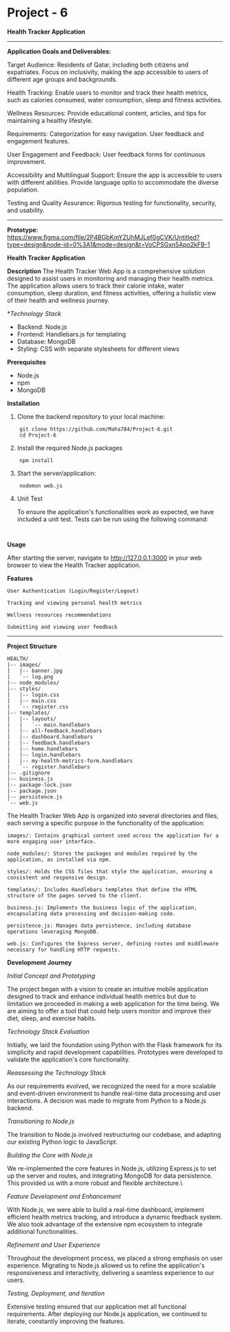 # Project - 6

**Health Tracker Application**

--------------------------------------------------------------------

**Application Goals and Deliverables:**

Target Audience:
  Residents of Qatar, including both citizens and expatriates.
  Focus on inclusivity, making the app accessible to users of different age groups and backgrounds.

Health Tracking:
    Enable users to monitor and track their health metrics, such as calories consumed, water consumption, sleep and fitness activities.

Wellness Resources:
    Provide educational content, articles, and tips for maintaining a healthy lifestyle.

  Requirements:
    Categorization for easy navigation.
    User feedback and engagement features.

User Engagement and Feedback:
    User feedback forms for continuous improvement.

Accessibility and Multilingual Support:
    Ensure the app is accessible to users with different abilities.
    Provide language optio to accommodate the diverse population.

Testing and Quality Assurance:
    Rigorous testing for functionality, security, and usability.

--------------------------------------------------------------------

**Prototype:**
https://www.figma.com/file/2P4BGbKmYZUhMJLef0gCVK/Untitled?type=design&node-id=0%3A1&mode=design&t=VoCPSGxn5Apo2kFB-1

**Health Tracker Application**

**Description**
The Health Tracker Web App is a comprehensive solution designed to assist users in monitoring and managing their health metrics. The application allows users to track their calorie intake, water consumption, sleep duration, and fitness activities, offering a holistic view of their health and wellness journey.

**Technology Stack*

- Backend: Node.js
- Frontend: Handlebars.js for templating
- Database: MongoDB
- Styling: CSS with separate stylesheets for different views

**Prerequisites**
- Node.js 
- npm 
- MongoDB 

**Installation**

1. Clone the backend repository to your local machine:
```
    git clone https://github.com/Maha784/Project-6.git
    cd Project-6
```
2. Install the required Node.js packages
```
    npm install
```
3. Start the server/application:

```
    nodemon web.js
```
4. Unit Test

    To ensure the application's functionalities work as expected, we have included a unit test. Tests can be run using the following command:
```
    
```

**Usage**

After starting the server, navigate to http://127.0.0.1:3000 in your web browser to view the Health Tracker application.


**Features**

    User Authentication (Login/Register/Logout)
    
    Tracking and viewing personal health metrics
    
    Wellness resources recommendations
    
    Submitting and viewing user feedback
    

--------------------------------------------------------------------

**Project Structure**

    HEALTH/
    |-- images/
    |   |-- banner.jpg
    |   `-- log.png
    |-- node_modules/
    |-- styles/
    |   |-- login.css
    |   |-- main.css
    |   `-- register.css
    |-- templates/
    |   |-- layouts/
    |   |   `-- main.handlebars
    |   |-- all-feedback.handlebars
    |   |-- dashboard.handlebars
    |   |-- feedback.handlebars
    |   |-- home.handlebars
    |   |-- login.handlebars
    |   |-- my-health-metrics-form.handlebars
    |   `-- register.handlebars
    |-- .gitignore
    |-- business.js
    |-- package-lock.json
    |-- package.json
    |-- persistence.js
    `-- web.js

The Health Tracker Web App is organized into several directories and files, each serving a specific purpose in the functionality of the application:

    images/: Contains graphical content used across the application for a more engaging user interface.

    node_modules/: Stores the packages and modules required by the application, as installed via npm.

    styles/: Holds the CSS files that style the application, ensuring a consistent and responsive design.

    templates/: Includes Handlebars templates that define the HTML structure of the pages served to the client.

    business.js: Implements the business logic of the application, encapsulating data processing and decision-making code.

    persistence.js: Manages data persistence, including database operations leveraging MongoDB.

    web.js: Configures the Express server, defining routes and middleware necessary for handling HTTP requests.



**Development Journey**

*Initial Concept and Prototyping*

The project began with a vision to create an intuitive mobile application designed to track and
enhance individual health metrics but due to limitation we proceeded in making a web application for the time being. We are aiming to offer a tool that could help users monitor and improve their diet, sleep, and exercise habits.
  
*Technology Stack Evaluation*

Initially, we laid the foundation using Python with the Flask framework for its simplicity and rapid development capabilities. Prototypes were developed to validate the application's core functionality.

*Reassessing the Technology Stack*

As our requirements evolved, we recognized the need for a more scalable and event-driven environment to handle real-time data processing and user interactions. A decision was made to migrate from Python to a Node.js backend.

*Transitioning to Node.js*

The transition to Node.js involved restructuring our codebase, and adapting our existing Python logic to JavaScript. 

*Building the Core with Node.js*

We re-implemented the core features in Node.js, utilizing Express.js to set up the server and routes, and integrating MongoDB for data persistence. This provided us with a more robust and flexible architecture.\

*Feature Development and Enhancement*

With Node.js, we were able to build a real-time dashboard, implement efficient health metrics tracking, and introduce a dynamic feedback system. We also took advantage of the extensive npm ecosystem to integrate additional functionalities.

*Refinement and User Experience*

Throughout the development process, we placed a strong emphasis on user experience. Migrating to Node.js allowed us to refine the application's responsiveness and interactivity, delivering a seamless experience to our users.

*Testing, Deployment, and Iteration*

Extensive testing ensured that our application met all functional requirements. After deploying our Node.js application, we continued to iterate, constantly improving the features.




